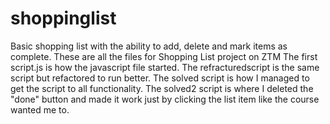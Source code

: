 # shoppinglist
Basic shopping list with the ability to add, delete and mark items as complete.
These are all the files for Shopping List project on ZTM
The first script.js is how the javascript file started. The refracturedscript is the same script but refactored to run better.
The solved script is how I managed to get the script to all functionality.
The solved2 script is where I deleted the "done" button and made it work just by clicking the list item like the course wanted me to.

